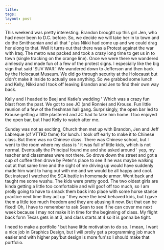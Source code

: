 ```yaml
---
title: 
tags: 
layout: post
---
```

This weekend was pretty interesting.  Brandon brought up this girl Jen, who had never been to D.C. before.  So, we decide we will take her in to town and do the Smithsonian and all that ' plus Nikki had come up and we could drag her along to that.  Well it turns out that there was a Protest against the war with Iraq.  The metro was packed and took a crazy long time to get us in to town (single tracking on the orange line).  Once we were there we wandered aimlessly and made fun of a few of the protest signs.  I especially like the big sign that said 'SUV WAR.'  We wandered down to Jefferson and then back by the Holocaust Museum.  We did go through security at the Holocaust but didn't make it inside to actually see anything.  So we grabbed some lunch and Kelly, Nikki and I took off leaving Brandon and Jen to find their own way back.  



Kelly and I headed to Beej and Katie's wedding ' Which was a crazy fun blast from the past.  We got to see JC (and Ronnie) and Krouse.  Fun little reunion of a few of the freshman hall gang.  Surprisingly, the open bar led to Krouse getting a little plastered and JC had to take him home.  I too enjoyed the open bar, but I had Kelly to watch after me.  



Sunday was not as exciting, Church then met up with Brandon, Jen and Jeff Labreque (of VTTKD fame) for lunch.  I took off early to make it to Chinese class.  But there was no Chinese class.  There was Chinese school, but I went to the room where my class is ' it was full of little kids, which is not normal.  Eventually the Principal found me and she asked around ' yep, my teacher and classmates were not there.  So drove down the street and got a cup of coffee then drove by Peter's place to see if he was maybe walking out at that same time and the sight of me driving up would have suddenly made him want to hang out with me and we would be all happy and cool.  But instead I watched the SCA battle in homemade armor.  Went back and taught me some wushu.  The kids were pretty good.  The two oldest girls are kinda getting a little too comfortable and will goof off too much, so I am prolly going to have to smack them back into place with some horse stance practice next time they act up ' they were the best behaved kids, but I gave them a little too much freedom and they are abusing it now.  But that can be fixed!  Oh, I have to remember to ask Sean to see if he can cover me next week because I may not make it in time for the beginning of class.  My flight back form Texas gets in at 3, and class starts at 4 so it is gonna be tight.



I need to make a portfolio ' but have little motivation to do so.  I mean, I want a nice job in Graphics Design, but I will prolly get a programming job much easier and with higher pay'but design is more fun'so I should make that portfolio.
